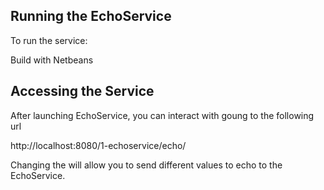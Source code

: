 ## Running the EchoService ##

To run the service:

Build with Netbeans


## Accessing the Service

After launching EchoService, you can interact with goung to the following url

http://localhost:8080/1-echoservice/echo/<msg>

Changing the <msg> will allow you to send different values
to echo to the EchoService.
